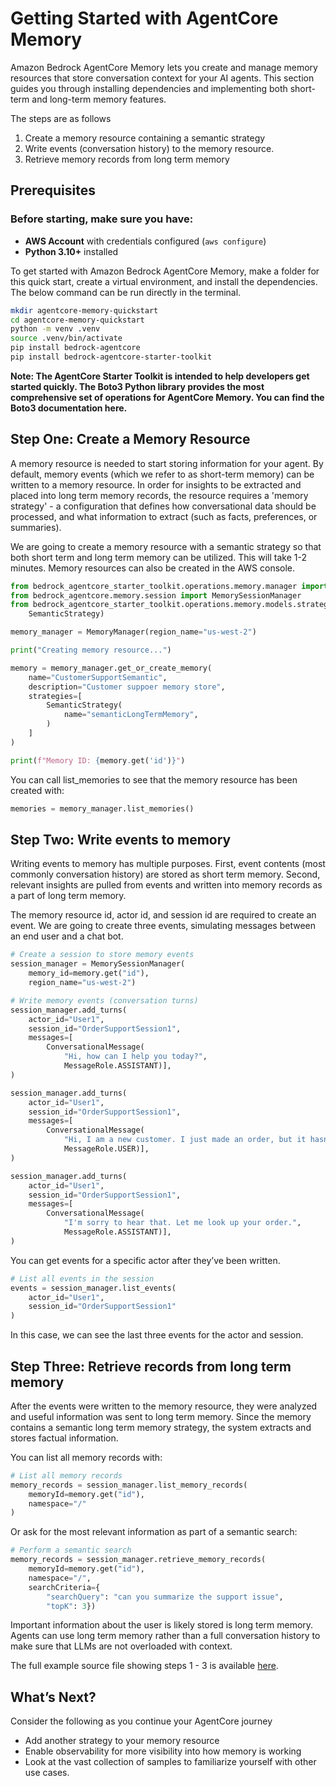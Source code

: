 # Getting Started with AgentCore Memory

Amazon Bedrock AgentCore Memory lets you create and manage memory resources that store conversation context for your AI agents. This section guides you through installing dependencies and implementing both short-term and long-term memory features. 

The steps are as follows

1. Create a memory resource containing a semantic strategy
2. Write events (conversation history) to the memory resource.
3. Retrieve memory records from long term memory

## Prerequisites

### Before starting, make sure you have:

* **AWS Account** with credentials configured (`aws configure`)
* **Python 3.10+** installed


To get started with Amazon Bedrock AgentCore Memory, make a folder for this quick start, create a virtual environment, and install the dependencies. The below command can be run directly in the terminal.

```bash
mkdir agentcore-memory-quickstart
cd agentcore-memory-quickstart
python -m venv .venv
source .venv/bin/activate
pip install bedrock-agentcore
pip install bedrock-agentcore-starter-toolkit
```


**Note: The AgentCore Starter Toolkit is intended to help developers get started quickly. The Boto3 Python library provides the most comprehensive set of operations for AgentCore Memory. You can find the Boto3 documentation here.**


## Step One: Create a Memory Resource

A memory resource is needed to start storing information for your agent. By default, memory events (which we refer to as short-term memory) can be written to a memory resource. In order for insights to be extracted and placed into long term memory records, the resource requires a 'memory strategy' - a configuration that defines how conversational data should be processed, and what information to extract (such as facts, preferences, or summaries).

We are going to create a memory resource with a semantic strategy so that both short term and long term memory can be utilized. This will take 1-2 minutes. Memory resources can also be created in the AWS console.

```python
from bedrock_agentcore_starter_toolkit.operations.memory.manager import MemoryManager
from bedrock_agentcore.memory.session import MemorySessionManager
from bedrock_agentcore_starter_toolkit.operations.memory.models.strategies import (
    SemanticStrategy)

memory_manager = MemoryManager(region_name="us-west-2")

print("Creating memory resource...")

memory = memory_manager.get_or_create_memory(
    name="CustomerSupportSemantic",
    description="Customer suppoer memory store",
    strategies=[
        SemanticStrategy(
            name="semanticLongTermMemory",
        )
    ]
)

print(f"Memory ID: {memory.get('id')}")

```


You can call list_memories to see that the memory resource has been created with:

```python
memories = memory_manager.list_memories()
```



## Step Two: Write events to memory

Writing events to memory has multiple purposes. First, event contents (most commonly conversation history) are stored as short term memory. Second, relevant insights are pulled from events and written into memory records as a part of long term memory.

The memory resource id, actor id, and session id are required to create an event. We are going to create three events, simulating messages between an end user and a chat bot.
 

```python
# Create a session to store memory events
session_manager = MemorySessionManager(
    memory_id=memory.get("id"),
    region_name="us-west-2")

# Write memory events (conversation turns)
session_manager.add_turns(
    actor_id="User1",
    session_id="OrderSupportSession1",
    messages=[
        ConversationalMessage(
            "Hi, how can I help you today?",
            MessageRole.ASSISTANT)],
)

session_manager.add_turns(
    actor_id="User1",
    session_id="OrderSupportSession1",
    messages=[
        ConversationalMessage(
            "Hi, I am a new customer. I just made an order, but it hasn't arrived. The Order number is #35476",
            MessageRole.USER)],
)

session_manager.add_turns(
    actor_id="User1",
    session_id="OrderSupportSession1",
    messages=[
        ConversationalMessage(
            "I'm sorry to hear that. Let me look up your order.",
            MessageRole.ASSISTANT)],
)
```


You can get events for a specific actor after they’ve been written.


```python
# List all events in the session
events = session_manager.list_events(
    actor_id="User1",
    session_id="OrderSupportSession1"
)
```


In this case, we can see the last three events for the actor and session.

## Step Three: Retrieve records from long term memory

After the events were written to the memory resource, they were analyzed and useful information was sent to long term memory. Since the memory contains a semantic long term memory strategy, the system extracts and stores factual information.

You can list all memory records with:

```python
# List all memory records
memory_records = session_manager.list_memory_records(
    memoryId=memory.get("id"),
    namespace="/"
)
```

Or ask for the most relevant information as part of a semantic search:

```python
# Perform a semantic search
memory_records = session_manager.retrieve_memory_records(
    memoryId=memory.get("id"),
    namespace="/",
    searchCriteria={
        "searchQuery": "can you summarize the support issue",
        "topK": 3})
```


Important information about the user is likely stored is long term memory. Agents can use long term memory rather than a full conversation history to make sure that LLMs are not overloaded with context.

The full example source file showing steps 1 - 3 is available [here](../../examples/semantic_search.md).

## What’s Next?

Consider the following as you continue your AgentCore journey

* Add another strategy to your memory resource
* Enable observability for more visibility into how memory is working
* Look at the vast collection of samples to familiarize yourself with other use cases.

